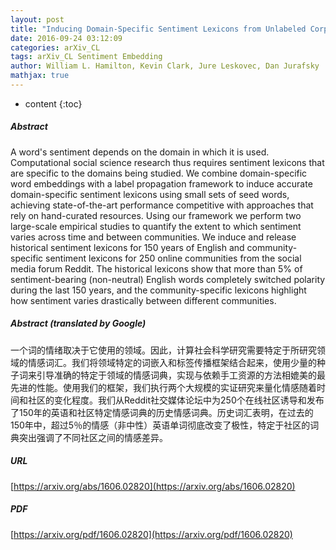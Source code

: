 ```yaml
---
layout: post
title: "Inducing Domain-Specific Sentiment Lexicons from Unlabeled Corpora"
date: 2016-09-24 03:12:09
categories: arXiv_CL
tags: arXiv_CL Sentiment Embedding
author: William L. Hamilton, Kevin Clark, Jure Leskovec, Dan Jurafsky
mathjax: true
---
```


* content
{:toc}

##### Abstract
A word's sentiment depends on the domain in which it is used. Computational social science research thus requires sentiment lexicons that are specific to the domains being studied. We combine domain-specific word embeddings with a label propagation framework to induce accurate domain-specific sentiment lexicons using small sets of seed words, achieving state-of-the-art performance competitive with approaches that rely on hand-curated resources. Using our framework we perform two large-scale empirical studies to quantify the extent to which sentiment varies across time and between communities. We induce and release historical sentiment lexicons for 150 years of English and community-specific sentiment lexicons for 250 online communities from the social media forum Reddit. The historical lexicons show that more than 5% of sentiment-bearing (non-neutral) English words completely switched polarity during the last 150 years, and the community-specific lexicons highlight how sentiment varies drastically between different communities.

##### Abstract (translated by Google)
一个词的情绪取决于它使用的领域。因此，计算社会科学研究需要特定于所研究领域的情感词汇。我们将领域特定的词嵌入和标签传播框架结合起来，使用少量的种子词来引导准确的特定于领域的情感词典，实现与依赖手工资源的方法相媲美的最先进的性能。使用我们的框架，我们执行两个大规模的实证研究来量化情感随着时间和社区的变化程度。我们从Reddit社交媒体论坛中为250个在线社区诱导和发布了150年的英语和社区特定情感词典的历史情感词典。历史词汇表明，在过去的150年中，超过5％的情感（非中性）英语单词彻底改变了极性，特定于社区的词典突出强调了不同社区之间的情感差异。

##### URL
[https://arxiv.org/abs/1606.02820](https://arxiv.org/abs/1606.02820)

##### PDF
[https://arxiv.org/pdf/1606.02820](https://arxiv.org/pdf/1606.02820)


